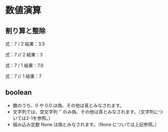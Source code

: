 # 数値演算
## 割り算と整除
式：7 / 2
結果：3.5

式：7 // 2
結果：3

式：7 / 1
結果：7.0

式：7 // 1
結果：7
## boolean

- 数のうち、0 や 0.0 は偽、その他は真とみなされます。
- 文字列では、空文字列 '' のみ偽、その他は真とみなされます。（文字列については2-1を参照。）
- 組み込み定数 None は偽とみなされます。（None については上記参照。）